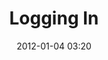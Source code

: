 ---
layout: owmx-static
title: Logging In
comments: false
date: 2012-01-04 03:20
sharing: true
footer: true
callout: true
pithy: Getting Started
categories: [static, labs]
week: 01
---